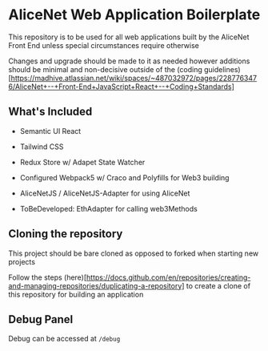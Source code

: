 # AliceNet Web Application Boilerplate

This repository is to be used for all web applications built by the AliceNet Front End unless special circumstances require otherwise

Changes and upgrade should be made to it as needed however additions should be minimal and non-decisive outside of the (coding guidelines)[https://madhive.atlassian.net/wiki/spaces/~487032972/pages/2287763476/AliceNet+--+Front-End+JavaScript+React+--+Coding+Standards]

## What's Included

- Semantic UI React
- Tailwind CSS
- Redux Store w/ Adapet State Watcher
- Configured Webpack5 w/ Craco and Polyfills for Web3 building
- AliceNetJS / AliceNetJS-Adapter for using AliceNet


- ToBeDeveloped: EthAdapter for calling web3Methods

## Cloning the repository

This project should be bare cloned as opposed to forked when starting new projects

Follow the steps (here)[https://docs.github.com/en/repositories/creating-and-managing-repositories/duplicating-a-repository] to create a clone of this repository for building an application

## Debug Panel

Debug can be accessed at `/debug`